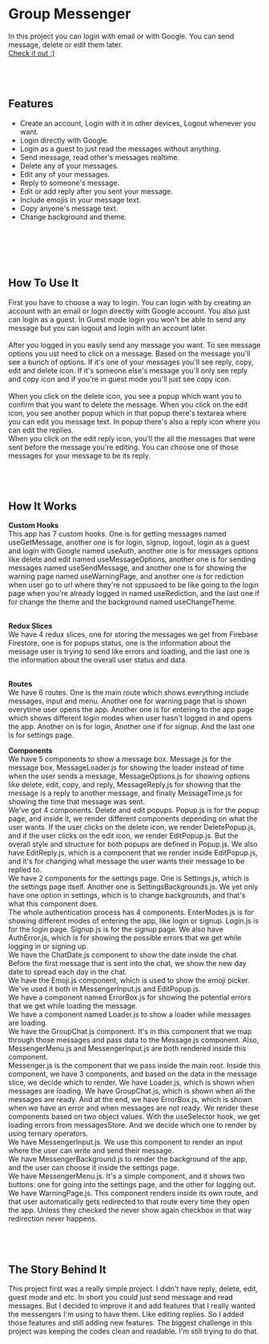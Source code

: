 # Group Messenger

In this project you can login with email or with Google. You can send message, delete or edit them later.
<br />
<a href="https://group-messenger.vercel.app">Check it out :)<a/>
<br />
<br />
<br />
<br />


## Features

- Create an account, Login with it in other devices, Logout whenever you want.
- Login directly with Google.
- Login as a guest to just read the messages without anything.
- Send message, read other's messages realtime.
- Delete any of your messages.
- Edit any of your messages.
- Reply to someone's message.
- Edit or add reply after you sent your message.
- Include emojis in your message text.
- Copy anyone's message text.
- Change background and theme.
<br />
<br />
<br />
<br />


## How To Use It

First you have to choose a way to login. You can login with by creating an account with an email or login directly with Google account. You also just can login as a guest. 
In Guest mode login you won't be able to send any message but you can logout and login with an account later.
<br />
<br />
After you logged in you easily send any message you want. To see message options you ust need to click on a message. Based on the message you'll see a bunch of options. If it's one of your messages you'll see reply, copy, edit and delete icon. If it's someone else's message you'll only see reply and copy icon and if you're in guest mode you'll just see copy icon.
<br />
<br />
When you click on the delete icon, you see a popup which want you to confirm that you want to delete the message.
When you click on the edit icon, you see another popup which in that popup there's textarea where you can edit you message text. In popup there's also a reply icon where you can edit the replies.
<br />
When you click on the edit reply icon, you'll the all the messages that were sent before the message you're editing. You can choose one of those messages for your message to be its reply.
<br />
<br />
<br />
<br />


## How It Works

<strong>Custom Hooks</strong>
<br />
This app has 7 custom hooks. One is for getting messages named useGetMessage, another one is for login, signup, logout, login as a guest and login with Google named useAuth, another one is for messages options like delete and edit named useMessageOptions, another one is for sending messages named useSendMessage, and another one is for showing the warning page named useWarningPage, and another one is for rediction when user go to url where they're not sppusoed to be like going to the login page when you're already logged in named useRediction, and the last one if for change the theme and the background named useChangeTheme.
<br />
<br />

<strong>Redux Slices</strong>
<br />
We have 4 redux slices, one for storing the messages we get from Firebase Firestore, one is for popups status, one is the information about the message user is trying to send like errors and loading, and the last one is the information about the overall user status and data.
<br />
<br />

<strong>Routes</strong>
<br />
We have 6 routes. One is the main route which shows everything include messages, input and menu. Another one for warning page that is shown everytime user opens the app. Another one is for entering to the app page which shows different login modes when user hasn't logged in and opens the app. Another on is for login, Another one if for signup. And the last one is for settings page.

<strong>Components</strong>
<br />
We have 5 components to show a message box. Message.js for the message box, MessageLoader.js for showing the loader instead of time when the user sends a message, MessageOptions.js for showing options like delete, edit, copy, and reply, MessageReply.js for showing that the message is a reply to another message, and finally MessageTime.js for showing the time that message was sent.
<br />
We've got 4 components. Delete and edit popups. Popup.js is for the popup page, and inside it, we render different components depending on what the user wants. If the user clicks on the delete icon, we render DeletePopup.js, and if the user clicks on the edit icon, we render EditPopup.js. But the overall style and structure for both popups are defined in Popup.js. We also have EditReply.js, which is a component that we render inside EditPopup.js, and it's for changing what message the user wants their message to be replied to.
<br />
We have 2 components for the settings page. One is Settings.js, which is the settings page itself. Another one is SettingsBackgrounds.js. We yet only have one option in settings, which is to change backgrounds, and that's what this component does.
<br />
The whole authentication process has 4 components. EnterModes.js is for showing different modes of entering the app, like login or signup. Login.js is for the login page. Signup.js is for the signup page. We also have AuthError.js, which is for showing the possible errors that we get while logging in or signing up.
<br />
We have the ChatDate.js component to show the date inside the chat. Before the first message that is sent into the chat, we show the new day date to spread each day in the chat.
<br />
We have the Emoji.js component, which is used to show the emoji picker. We've used it both in MessengerInput.js and EditPopup.js.
<br />
We have a component named ErrorBox.js for showing the potential errors that we get while loading the message.
<br />
We have a component named Loader.js to show a loader while messages are loading.
<br />
We have the GroupChat.js component. It's in this component that we map through those messages and pass data to the Message.js component. Also, MessengerMenu.js and MessengerInput.js are both rendered inside this component.
<br />
Messenger.js is the component that we pass inside the main root. Inside this component, we have 3 components, and based on the data in the message slice, we decide which to render. We have Loader.js, which is shown when messages are loading. We have GroupChat.js, which is shown when all the messages are ready. And at the end, we have ErrorBox.js, which is shown when we have an error and when messages are not ready. We render these components based on two object values. With the useSelector hook, we get loading errors from messagesStore. And we decide which one to render by using ternary operators.
<br />
We have MessengerInput.js. We use this component to render an input where the user can write and send their message.
<br />
We have MessengerBackground.js to render the background of the app, and the user can choose it inside the settings page.
<br />
We have MessengerMenu.js. It's a simple component, and it shows two buttons: one for going into the settings page, and the other for logging out.
<br />
We have WarningPage.js. This component renders inside its own route, and that user automatically gets redirected to that route every time they open the app. Unless they checked the never show again checkbox in that way redirection never happens.
<br />
<br />
<br />
<br />


## The Story Behind It

This project first was a really simple project. I didn't have reply, delete, edit, guest mode and etc. In short you could just send message and read messages. But I decided to improve it and add features that I really wanted the messengers I'm using to have them. Like editing replies. So I added those features and still adding new features. The biggest challenge in this project was keeping the codes clean and readable. I'm still trying to do that.